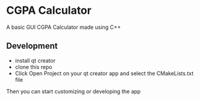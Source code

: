 # CGPA Calculator
A basic GUI CGPA Calculator made using C++

## Development 
- install qt creator
- clone this repo
- Click Open Project on your qt creator app and select the CMakeLists.txt file

Then you can start customizing or developing the app


